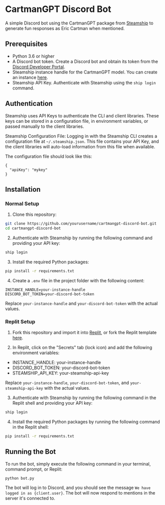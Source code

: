 # CartmanGPT Discord Bot

A simple Discord bot using the CartmanGPT package from [Steamship](https://www.steamship.com/) to generate fun responses as Eric Cartman when mentioned.

## Prerequisites

- Python 3.6 or higher
- A Discord bot token. Create a Discord bot and obtain its token from the [Discord Developer Portal](https://discord.com/developers/applications).
- Steamship instance handle for the CartmanGPT model. You can create an instance [here](https://www.steamship.com/packages/cartmangpt).
- Steamship API Key. Authenticate with Steamship using the `ship login` command.

## Authentication

Steamship uses API Keys to authenticate the CLI and client libraries. These keys can be stored in a configuration file, in environment variables, or passed manually to the client libraries.

Steamship Configuration File:
Logging in with the Steamship CLI creates a configuration file at `~/.steamship.json`. This file contains your API Key, and the client libraries will auto-load information from this file when available.

The configuration file should look like this:

```
{
  "apiKey": "mykey"
}
```

## Installation

### Normal Setup

1. Clone this repository:

```bash
git clone https://github.com/yourusername/cartmangpt-discord-bot.git
cd cartmangpt-discord-bot
```

2. Authenticate with Steamship by running the following command and providing your API key:

```bash
ship login
```

3. Install the required Python packages:

```bash
pip install -r requirements.txt
```

4. Create a `.env` file in the project folder with the following content:

```
INSTANCE_HANDLE=your-instance-handle
DISCORD_BOT_TOKEN=your-discord-bot-token
```

Replace `your-instance-handle` and `your-discord-bot-token` with the actual values.

### Replit Setup

1. Fork this repository and import it into [Replit](https://replit.com/), or fork the Replit template [here](https://replit.com/@Honkware/Steamship-CartmanGPT-Discord-Bot).

2. In Replit, click on the "Secrets" tab (lock icon) and add the following environment variables:

- INSTANCE_HANDLE: your-instance-handle
- DISCORD_BOT_TOKEN: your-discord-bot-token
- STEAMSHIP_API_KEY: your-steamship-api-key

Replace `your-instance-handle`, `your-discord-bot-token`, and `your-steamship-api-key` with the actual values.

3. Authenticate with Steamship by running the following command in the Replit shell and providing your API key:

```bash
ship login
```

4. Install the required Python packages by running the following command in the Replit shell:

```bash
pip install -r requirements.txt
```

## Running the Bot

To run the bot, simply execute the following command in your terminal, command prompt, or Replit:

```bash
python bot.py
```

The bot will log in to Discord, and you should see the message `We have logged in as {client.user}`. The bot will now respond to mentions in the server it's connected to.
